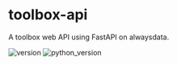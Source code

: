 # toolbox-api
A toolbox web API using FastAPI on alwaysdata.

![version](https://img.shields.io/badge/version-0.1.0-blue)
![python_version](https://img.shields.io/badge/python-3.12-blue)
